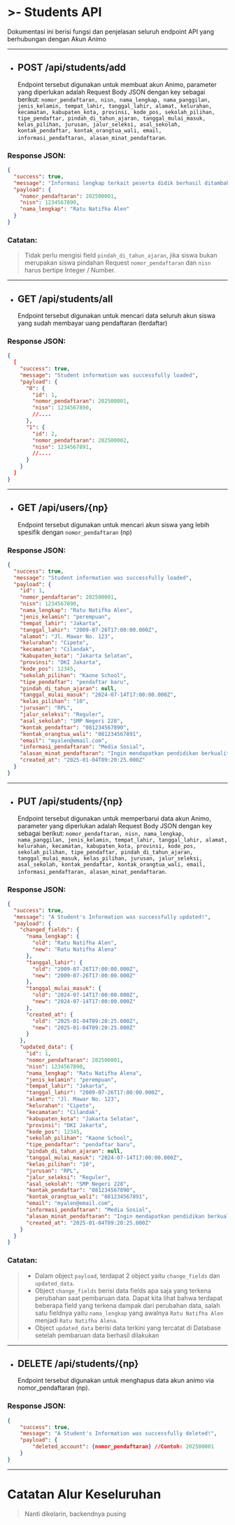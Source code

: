 # >- Students API

Dokumentasi ini berisi fungsi dan penjelasan seluruh endpoint API yang berhubungan dengan Akun Animo

---

- ## POST /api/students/add
  Endpoint tersebut digunakan untuk membuat akun Animo, parameter yang diperlukan adalah Request Body JSON dengan key sebagai berikut: `nomor_pendaftaran, nisn, nama_lengkap, nama_panggilan, jenis_kelamin, tempat_lahir, tanggal_lahir, alamat, kelurahan, kecamatan, kabupaten_kota, provinsi, kode_pos, sekolah_pilihan, tipe_pendaftar, pindah_di_tahun_ajaran, tanggal_mulai_masuk, kelas_pilihan, jurusan, jalur_seleksi, asal_sekolah, kontak_pendaftar, kontak_orangtua_wali, email, informasi_pendaftaran, alasan_minat_pendaftaran`.

### Response JSON:

```json
{
  "success": true,
  "message": "Informasi lengkap terkait peserta didik berhasil ditambahkan",
  "payload": {
    "nomor_pendaftaran": 202500001,
    "nisn": 1234567890,
    "nama_lengkap": "Ratu Natifha Alen"
  }
}
```

### Catatan:

> Tidak perlu mengisi field `pindah_di_tahun_ajaran`, jika siswa bukan merupakan siswa pindahan
> Request `nomor_pendaftaran` dan `nisn` harus bertipe Integer / Number.

---

- ## GET /api/students/all
  Endpoint tersebut digunakan untuk mencari data seluruh akun siswa yang sudah membayar uang pendaftaran (terdaftar)

### Response JSON:

```json
{
  [
    "success": true,
    "message": "Student information was successfully loaded",
    "payload": {
      "0": {
        "id": 1,
        "nomor_pendaftaran": 202500001,
        "nisn": 1234567890,
        //....
      },
      "1": {
        "id": 2,
        "nomor_pendaftaran": 202500002,
        "nisn": 1234567891,
        //....
      }
    }
  ]
}
```

---

- ## GET /api/users/{np}
  Endpoint tersebut digunakan untuk mencari akun siswa yang lebih spesifik dengan `nomor_pendaftaran` (np)

### Response JSON:

```json
{
  "success": true,
  "message": "Student information was successfully loaded",
  "payload": {
    "id": 1,
    "nomor_pendaftaran": 202500001,
    "nisn": 1234567890,
    "nama_lengkap": "Ratu Natifha Alen",
    "jenis_kelamin": "perempuan",
    "tempat_lahir": "Jakarta",
    "tanggal_lahir": "2009-07-26T17:00:00.000Z",
    "alamat": "Jl. Mawar No. 123",
    "kelurahan": "Cipete",
    "kecamatan": "Cilandak",
    "kabupaten_kota": "Jakarta Selatan",
    "provinsi": "DKI Jakarta",
    "kode_pos": 12345,
    "sekolah_pilihan": "Kaone School",
    "tipe_pendaftar": "pendaftar baru",
    "pindah_di_tahun_ajaran": null,
    "tanggal_mulai_masuk": "2024-07-14T17:00:00.000Z",
    "kelas_pilihan": "10",
    "jurusan": "RPL",
    "jalur_seleksi": "Reguler",
    "asal_sekolah": "SMP Negeri 228",
    "kontak_pendaftar": "081234567890",
    "kontak_orangtua_wali": "081234567891",
    "email": "myalen@email.com",
    "informasi_pendaftaran": "Media Sosial",
    "alasan_minat_pendaftaran": "Ingin mendapatkan pendidikan berkualitas",
    "created_at": "2025-01-04T09:20:25.000Z"
  }
}
```

---

- ## PUT /api/students/{np}
  Endpoint tersebut digunakan untuk memperbarui data akun Animo, parameter yang diperlukan adalah Request Body JSON dengan key sebagai berikut: `nomor_pendaftaran, nisn, nama_lengkap, nama_panggilan, jenis_kelamin, tempat_lahir, tanggal_lahir, alamat, kelurahan, kecamatan, kabupaten_kota, provinsi, kode_pos, sekolah_pilihan, tipe_pendaftar, pindah_di_tahun_ajaran, tanggal_mulai_masuk, kelas_pilihan, jurusan, jalur_seleksi, asal_sekolah, kontak_pendaftar, kontak_orangtua_wali, email, informasi_pendaftaran, alasan_minat_pendaftaran`.

### Response JSON:

```json
{
  "success": true,
  "message": "A Student's Information was successfully updated!",
  "payload": {
    "changed_fields": {
      "nama_lengkap": {
        "old": "Ratu Natifha Alen",
        "new": "Ratu Natifha Alena"
      },
      "tanggal_lahir": {
        "old": "2009-07-26T17:00:00.000Z",
        "new": "2009-07-26T17:00:00.000Z"
      },
      "tanggal_mulai_masuk": {
        "old": "2024-07-14T17:00:00.000Z",
        "new": "2024-07-14T17:00:00.000Z"
      },
      "created_at": {
        "old": "2025-01-04T09:20:25.000Z",
        "new": "2025-01-04T09:20:25.000Z"
      }
    },
    "updated_data": {
      "id": 1,
      "nomor_pendaftaran": 202500001,
      "nisn": 1234567890,
      "nama_lengkap": "Ratu Natifha Alena",
      "jenis_kelamin": "perempuan",
      "tempat_lahir": "Jakarta",
      "tanggal_lahir": "2009-07-26T17:00:00.000Z",
      "alamat": "Jl. Mawar No. 123",
      "kelurahan": "Cipete",
      "kecamatan": "Cilandak",
      "kabupaten_kota": "Jakarta Selatan",
      "provinsi": "DKI Jakarta",
      "kode_pos": 12345,
      "sekolah_pilihan": "Kaone School",
      "tipe_pendaftar": "pendaftar baru",
      "pindah_di_tahun_ajaran": null,
      "tanggal_mulai_masuk": "2024-07-14T17:00:00.000Z",
      "kelas_pilihan": "10",
      "jurusan": "RPL",
      "jalur_seleksi": "Reguler",
      "asal_sekolah": "SMP Negeri 228",
      "kontak_pendaftar": "081234567890",
      "kontak_orangtua_wali": "081234567891",
      "email": "myalen@email.com",
      "informasi_pendaftaran": "Media Sosial",
      "alasan_minat_pendaftaran": "Ingin mendapatkan pendidikan berkualitas",
      "created_at": "2025-01-04T09:20:25.000Z"
    }
  }
}
```

### Catatan:

> - Dalam object `payload`, terdapat 2 object yaitu `change_fields` dan `updated_data`.
> - Object `change_fields` berisi data fields apa saja yang terkena perubahan saat pembaruan data. Dapat kita lihat bahwa terdapat beberapa field yang terkena dampak dari perubahan data, salah satu fieldnya yaitu `nama_lengkap` yang awalnya `Ratu Natifha Alen` menjadi `Ratu Natifha Alena`.
> - Object `updated_data` berisi data terkini yang tercatat di Database setelah pembaruan data berhasil dilakukan

---

- ## DELETE /api/students/{np}
  Endpoint tersebut digunakan untuk menghapus data akun animo via nomor_pendaftaran (np).

### Response JSON:

```json
{
    "success": true,
    "message": "A Student's Information was successfully deleted!",
    "payload": {
        "deleted_account": {nomor_pendaftaran} //Contoh: 202500001
    }
}
```

---

# Catatan Alur Keseluruhan

> Nanti dikelarin, backendnya pusing

